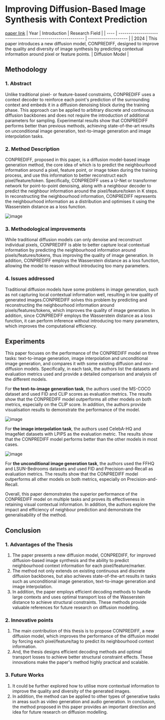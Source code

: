 # Improving Diffusion-Based Image Synthesis with Context Prediction
[paper link](https://arxiv.org/pdf/2401.02015) 
| Year | Introduction                                                         | Research Field                 |
| ---- | ------------------------------------------------------------ | -------------------- |
| 2024 | This paper introduces a new diffusion model, CONPREDIFF, designed to improve the quality and diversity of image synthesis by predicting contextual information around pixel or feature points.          |  Diffusion Model        |

## Methodology

### 1. Abstract
Unlike traditional pixel- or feature-based constraints, CONPREDIFF uses a context decoder to reinforce each point's prediction of the surrounding context and embeds it in a diffusion denoising block during the training phase. This approach can be applied to arbitrary discrete and continuous diffusion backbones and does not require the introduction of additional parameters for sampling. Experimental results show that CONPREDIFF performs better than previous methods, achieving state-of-the-art results on unconditional image generation, text-to-image generation and image interpolation tasks.

### 2. Method Description 
CONPREDIFF, proposed in this paper, is a diffusion model-based image generation method, the core idea of which is to predict the neighbourhood information around a pixel, feature point, or image token during the training process, and use this information to better reconstruct each pixel/feature/token. Specifically, CONPREDIFF uses a U-Net or transformer network for point-to-point denoising, along with a neighbour decoder to predict the neighbour information around the pixel/feature/token in K steps. In reconstructing the neighbourhood information, CONPREDIFF represents the neighbourhood information as a distribution and optimises it using the Wasserstein distance as a loss function.

![image](https://github.com/user-attachments/assets/4fd25006-7b24-4aa8-a527-c2ae2bacdc38)

### 3.  Methodological improvements
While traditional diffusion models can only denoise and reconstruct individual pixels, CONPREDIFF is able to better capture local contextual information by predicting the neighbourhood information around pixels/features/tokens, thus improving the quality of image generation. In addition, CONPREDIFF employs the Wasserstein distance as a loss function, allowing the model to reason without introducing too many parameters.

### 4. Issues addressed 
Traditional diffusion models have some problems in image generation, such as not capturing local contextual information well, resulting in low quality of generated images.CONPREDIFF solves this problem by predicting and reconstructing the neighbourhood information around pixels/features/tokens, which improves the quality of image generation. In addition, since CONPREDIFF employs the Wasserstein distance as a loss function, it can perform inference without introducing too many parameters, which improves the computational efficiency.

## Experiments
This paper focuses on the performance of the CONPREDIFF model on three tasks: text-to-image generation, image interpolation and unconditional image generation, and compares it with some existing diffusion and non-diffusion models. Specifically, in each task, the authors list the datasets and evaluation metrics used and provide a detailed comparison and analysis of the different models.

For **the text-to-image generation task**, the authors used the MS-COCO dataset and used FID and CLIP scores as evaluation metrics. The results show that the CONPREDIFF model outperforms all other models on both metrics, especially on the CLIP score. In addition, the authors provide visualisation results to demonstrate the performance of the model.

![image](https://github.com/user-attachments/assets/b74e8163-23d1-4af9-af8e-df545c122d5e)

For **the image interpolation task**, the authors used CelebA-HQ and ImageNet datasets with LPIPS as the evaluation metric. The results show that the CONPREDIFF model performs better than the other models in most cases.

![image](https://github.com/user-attachments/assets/156709a1-516f-46cf-b06e-e31c01013484)

For **the unconditional image generation task**, the authors used the FFHQ and LSUN-Bedrooms datasets and used FID and Precision-and-Recall as evaluation metrics. The results show that the CONPREDIFF model outperforms all other models on both metrics, especially on Precision-and-Recall.

Overall, this paper demonstrates the superior performance of the CONPREDIFF model on multiple tasks and proves its effectiveness in retaining visual contextual information. In addition, the authors explore the impact and efficiency of neighbour prediction and demonstrate the generalisability of the method. 

## Conclusion

### 1. Advantages of the Thesis
  1. The paper presents a new diffusion model, CONPREDIFF, for improved diffusion-based image synthesis and the ability to predict neighbourhood context information for each pixel/feature/marker.
  2. The method not only extends on existing continuous and discrete diffusion backbones, but also achieves state-of-the-art results in tasks such as unconditional image generation, text-to-image generation and image interpolation.
  3. In addition, the paper employs efficient decoding methods to handle large contexts and uses optimal transport loss of the Wasserstein distance to achieve structural constraints. These methods provide valuable references for future research on diffusion modelling.
 
### 2. Innovative points
  1. The main contribution of this thesis is to propose CONPREDIFF, a new diffusion model, which improves the performance of the diffusion model by forcing each pixel/feature/tag to predict its neighbourhood context information.
  2. And, the thesis designs efficient decoding methods and optimal transport losses to achieve better structural constraint effects. These innovations make the paper's method highly practical and scalable.

### 3. Future Works
  1. It could be further explored how to utilise more contextual information to improve the quality and diversity of the generated images.
  2. In addition, the method can be applied to other types of generative tasks in areas such as video generation and audio generation. In conclusion, the method proposed in this paper provides an important direction and idea for future research on diffusion modelling. 
